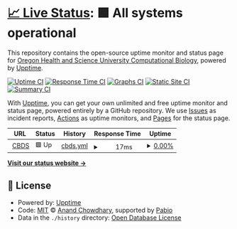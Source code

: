 # [📈 Live Status](https://ohsu-comp-bio.github.io/status-monitor): <!--live status--> **🟩 All systems operational**

This repository contains the open-source uptime monitor and status page for [Oregon Health and Science University Computational Biology](http://www.ohsu.edu/compbio), powered by [Upptime](https://github.com/upptime/upptime).

[![Uptime CI](https://github.com/ohsu-comp-bio/status-monitor/workflows/Uptime%20CI/badge.svg)](https://github.com/ohsu-comp-bio/status-monitor/actions?query=workflow%3A%22Uptime+CI%22)
[![Response Time CI](https://github.com/ohsu-comp-bio/status-monitor/workflows/Response%20Time%20CI/badge.svg)](https://github.com/ohsu-comp-bio/status-monitor/actions?query=workflow%3A%22Response+Time+CI%22)
[![Graphs CI](https://github.com/ohsu-comp-bio/status-monitor/workflows/Graphs%20CI/badge.svg)](https://github.com/ohsu-comp-bio/status-monitor/actions?query=workflow%3A%22Graphs+CI%22)
[![Static Site CI](https://github.com/ohsu-comp-bio/status-monitor/workflows/Static%20Site%20CI/badge.svg)](https://github.com/ohsu-comp-bio/status-monitor/actions?query=workflow%3A%22Static+Site+CI%22)
[![Summary CI](https://github.com/ohsu-comp-bio/status-monitor/workflows/Summary%20CI/badge.svg)](https://github.com/ohsu-comp-bio/status-monitor/actions?query=workflow%3A%22Summary+CI%22)

With [Upptime](https://upptime.js.org), you can get your own unlimited and free uptime monitor and status page, powered entirely by a GitHub repository. We use [Issues](https://github.com/ohsu-comp-bio/status-monitor/issues) as incident reports, [Actions](https://github.com/ohsu-comp-bio/status-monitor/actions) as uptime monitors, and [Pages](https://ohsu-comp-bio.github.io/status-monitor) for the status page.

<!--start: status pages-->
<!-- This summary is generated by Upptime (https://github.com/upptime/upptime) -->
<!-- Do not edit this manually, your changes will be overwritten -->
<!-- prettier-ignore -->
| URL | Status | History | Response Time | Uptime |
| --- | ------ | ------- | ------------- | ------ |
| <img alt="" src="https://icons.duckduckgo.com/ip3/idp.cbds.ohsu.edu.ico" height="13"> [CBDS](https://idp.cbds.ohsu.edu) | 🟩 Up | [cbds.yml](https://github.com/ohsu-comp-bio/status-monitor/commits/HEAD/history/cbds.yml) | <details><summary><img alt="Response time graph" src="./graphs/cbds/response-time-week.png" height="20"> 17ms</summary><br><a href="https://ohsu-comp-bio.github.io/status-monitor/history/cbds"><img alt="Response time 17" src="https://img.shields.io/endpoint?url=https%3A%2F%2Fraw.githubusercontent.com%2Fohsu-comp-bio%2Fstatus-monitor%2FHEAD%2Fapi%2Fcbds%2Fresponse-time.json"></a><br><a href="https://ohsu-comp-bio.github.io/status-monitor/history/cbds"><img alt="24-hour response time 17" src="https://img.shields.io/endpoint?url=https%3A%2F%2Fraw.githubusercontent.com%2Fohsu-comp-bio%2Fstatus-monitor%2FHEAD%2Fapi%2Fcbds%2Fresponse-time-day.json"></a><br><a href="https://ohsu-comp-bio.github.io/status-monitor/history/cbds"><img alt="7-day response time 17" src="https://img.shields.io/endpoint?url=https%3A%2F%2Fraw.githubusercontent.com%2Fohsu-comp-bio%2Fstatus-monitor%2FHEAD%2Fapi%2Fcbds%2Fresponse-time-week.json"></a><br><a href="https://ohsu-comp-bio.github.io/status-monitor/history/cbds"><img alt="30-day response time 17" src="https://img.shields.io/endpoint?url=https%3A%2F%2Fraw.githubusercontent.com%2Fohsu-comp-bio%2Fstatus-monitor%2FHEAD%2Fapi%2Fcbds%2Fresponse-time-month.json"></a><br><a href="https://ohsu-comp-bio.github.io/status-monitor/history/cbds"><img alt="1-year response time 17" src="https://img.shields.io/endpoint?url=https%3A%2F%2Fraw.githubusercontent.com%2Fohsu-comp-bio%2Fstatus-monitor%2FHEAD%2Fapi%2Fcbds%2Fresponse-time-year.json"></a></details> | <details><summary><a href="https://ohsu-comp-bio.github.io/status-monitor/history/cbds">0.00%</a></summary><a href="https://ohsu-comp-bio.github.io/status-monitor/history/cbds"><img alt="All-time uptime 0.00%" src="https://img.shields.io/endpoint?url=https%3A%2F%2Fraw.githubusercontent.com%2Fohsu-comp-bio%2Fstatus-monitor%2FHEAD%2Fapi%2Fcbds%2Fuptime.json"></a><br><a href="https://ohsu-comp-bio.github.io/status-monitor/history/cbds"><img alt="24-hour uptime 0.00%" src="https://img.shields.io/endpoint?url=https%3A%2F%2Fraw.githubusercontent.com%2Fohsu-comp-bio%2Fstatus-monitor%2FHEAD%2Fapi%2Fcbds%2Fuptime-day.json"></a><br><a href="https://ohsu-comp-bio.github.io/status-monitor/history/cbds"><img alt="7-day uptime 0.00%" src="https://img.shields.io/endpoint?url=https%3A%2F%2Fraw.githubusercontent.com%2Fohsu-comp-bio%2Fstatus-monitor%2FHEAD%2Fapi%2Fcbds%2Fuptime-week.json"></a><br><a href="https://ohsu-comp-bio.github.io/status-monitor/history/cbds"><img alt="30-day uptime 0.00%" src="https://img.shields.io/endpoint?url=https%3A%2F%2Fraw.githubusercontent.com%2Fohsu-comp-bio%2Fstatus-monitor%2FHEAD%2Fapi%2Fcbds%2Fuptime-month.json"></a><br><a href="https://ohsu-comp-bio.github.io/status-monitor/history/cbds"><img alt="1-year uptime 0.00%" src="https://img.shields.io/endpoint?url=https%3A%2F%2Fraw.githubusercontent.com%2Fohsu-comp-bio%2Fstatus-monitor%2FHEAD%2Fapi%2Fcbds%2Fuptime-year.json"></a></details>

<!--end: status pages-->

[**Visit our status website →**](https://ohsu-comp-bio.github.io/status-monitor)

## 📄 License

- Powered by: [Upptime](https://github.com/upptime/upptime)
- Code: [MIT](./LICENSE) © [Anand Chowdhary](https://anandchowdhary.com), supported by [Pabio](https://pabio.com)
- Data in the `./history` directory: [Open Database License](https://opendatacommons.org/licenses/odbl/1-0/)
